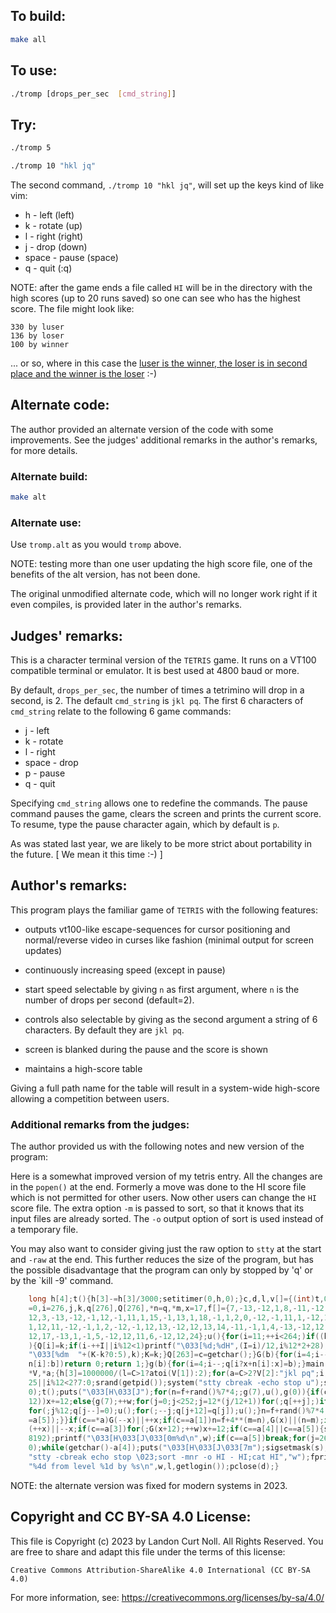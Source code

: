 ## To build:

```sh
make all
```


## To use:

```sh
./tromp [drops_per_sec  [cmd_string]]
```


## Try:

```sh
./tromp 5

./tromp 10 "hkl jq"
```

The second command, `./tromp 10 "hkl jq"`, will set up the keys kind of like
vim:

- h	    - left (left)
- k	    - rotate (up)
- l	    - right (right)
- j	    - drop (down)
- space	    - pause (space)
- q	    - quit (:q)


NOTE: after the game ends a file called `HI` will be in the directory with the
high scores (up to 20 runs saved) so one can see who has the highest score. The
file might look like:

```
330 by luser
136 by loser
100 by winner
```

... or so, where in this case the [luser is the winner, the loser is in second
place and the winner is the
loser](https://web.archive.org/web/20181023221954/https://www.chicagotribune.com/news/ct-xpm-2002-07-31-0207310310-story.html) :-)


## Alternate code:

The author provided an alternate version of the code with some improvements. See
the judges' additional remarks in the author's remarks, for more details.


### Alternate build:

```sh
make alt
```


### Alternate use:

Use `tromp.alt` as you would `tromp` above.

NOTE: testing more than one user updating the high score file, one of the
benefits of the alt version, has not been done.

The original unmodified alternate code, which will no longer work right if it
even compiles, is provided later in the author's remarks.


## Judges' remarks:

This is a character terminal version of the `TETRIS` game.
It runs on a VT100 compatible terminal or emulator.  It is
best used at 4800 baud or more.

By default, `drops_per_sec`, the number of times a tetrimino
will drop in a second, is 2.  The default `cmd_string` is
`jkl pq`.  The first 6 characters of `cmd_string` relate
to the following 6 game commands:

- j		- left
- k		- rotate
- l		- right
- space		- drop
- p		- pause
- q		- quit

Specifying `cmd_string` allows one to redefine the commands.
The pause command pauses the game, clears the screen and
prints the current score.  To resume, type the pause
character again, which by default is `p`.

As was stated last year, we are likely to be more strict about
portability in the future.  [ We mean it this time :-) ]


## Author's remarks:

This program plays the familiar game of `TETRIS` with the
following features:

* outputs vt100-like escape-sequences for cursor
  positioning and normal/reverse video in curses
  like fashion (minimal output for screen updates)

* continuously increasing speed (except in pause)

* start speed selectable by giving `n` as first argument,
  where `n` is the number of drops per second (default=2).

* controls also selectable by giving as the second argument
  a string of 6 characters.  By default they are `jkl pq`.

* screen is blanked during the pause and the score is shown

* maintains a high-score table

Giving a full path name for the table will result in a
system-wide high-score allowing a competition between users.

### Additional remarks from the judges:

The author provided us with the following notes and new version of
the program:

Here is a somewhat improved version of my tetris entry.  All the
changes are in the `popen()` at the end.  Formerly a move was done
to the HI score file which is not permitted for other users. Now
other users can change the `HI` score file.  The extra option `-m` is
passed to sort, so that it knows that its input files are already
sorted.  The `-o` output option of sort is used instead of a
temporary file.

You may also want to consider giving just the raw option to `stty`
at the start and `-raw` at the end. This further reduces the size of
the program, but has the possible disadvantage that the program
can only by stopped by 'q' or by the `kill -9' command.

```c
    long h[4];t(){h[3]-=h[3]/3000;setitimer(0,h,0);}c,d,l,v[]={(int)t,0,2},w,s,I,K
    =0,i=276,j,k,q[276],Q[276],*n=q,*m,x=17,f[]={7,-13,-12,1,8,-11,-12,-1,9,-1,1,
    12,3,-13,-12,-1,12,-1,11,1,15,-1,13,1,18,-1,1,2,0,-12,-1,11,1,-12,1,13,10,-12,
    1,12,11,-12,-1,1,2,-12,-1,12,13,-12,12,13,14,-11,-1,1,4,-13,-12,12,16,-11,-12,
    12,17,-13,1,-1,5,-12,12,11,6,-12,12,24};u(){for(i=11;++i<264;)if((k=q[i])-Q[i]
    ){Q[i]=k;if(i-++I||i%12<1)printf("\033[%d;%dH",(I=i)/12,i%12*2+28);printf(
    "\033[%dm  "+(K-k?0:5),k);K=k;}Q[263]=c=getchar();}G(b){for(i=4;i--;)if(q[i?b+
    n[i]:b])return 0;return 1;}g(b){for(i=4;i--;q[i?x+n[i]:x]=b);}main(C,V,a)char*
    *V,*a;{h[3]=1000000/(l=C>1?atoi(V[1]):2);for(a=C>2?V[2]:"jkl pq";i;i--)*n++=i<
    25||i%12<2?7:0;srand(getpid());system("stty cbreak -echo stop u");sigvec(14,v,
    0);t();puts("\033[H\033[J");for(n=f+rand()%7*4;;g(7),u(),g(0)){if(c<0){if(G(x+
    12))x+=12;else{g(7);++w;for(j=0;j<252;j=12*(j/12+1))for(;q[++j];)if(j%12==10){
    for(;j%12;q[j--]=0);u();for(;--j;q[j+12]=q[j]);u();}n=f+rand()%7*4;G(x=17)||(c
    =a[5]);}}if(c==*a)G(--x)||++x;if(c==a[1])n=f+4**(m=n),G(x)||(n=m);if(c==a[2])G
    (++x)||--x;if(c==a[3])for(;G(x+12);++w)x+=12;if(c==a[4]||c==a[5]){s=sigblock(
    8192);printf("\033[H\033[J\033[0m%d\n",w);if(c==a[5])break;for(j=264;j--;Q[j]=
    0);while(getchar()-a[4]);puts("\033[H\033[J\033[7m");sigsetmask(s);}}d=popen(
    "stty -cbreak echo stop \023;sort -mnr -o HI - HI;cat HI","w");fprintf(d,
    "%4d from level %1d by %s\n",w,l,getlogin());pclose(d);}
```

NOTE: the alternate version was fixed for modern systems in 2023.


## Copyright and CC BY-SA 4.0 License:

This file is Copyright (c) 2023 by Landon Curt Noll.  All Rights Reserved.
You are free to share and adapt this file under the terms of this license:

    Creative Commons Attribution-ShareAlike 4.0 International (CC BY-SA 4.0)

For more information, see: https://creativecommons.org/licenses/by-sa/4.0/
